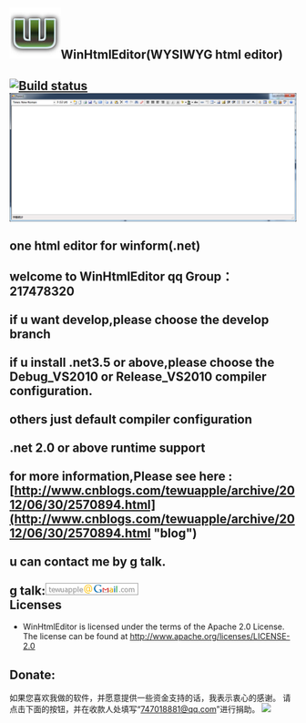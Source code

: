 ![logo](logo.jpg)WinHtmlEditor(WYSIWYG html editor)
--------
[![Build status](https://img.shields.io/appveyor/ci/tewuapple/winhtmleditor/master.svg?label=winhtmleditor&style=flat-square)](https://ci.appveyor.com/project/tewuapple/winhtmleditor)
<br>![read me](WinHtmlEditor.png)</br>
<br>one html editor for winform(.net)</br>
<br>welcome to WinHtmlEditor qq Group：217478320</br>
<br>if u want develop,please choose the develop branch</br>
<br>if u install .net3.5 or above,please choose the Debug_VS2010 or Release_VS2010 compiler configuration.</br>
<br>others just default compiler configuration</br>
<br>.net 2.0 or above runtime support</br>
<br>for more information,Please see here : 
[http://www.cnblogs.com/tewuapple/archive/2012/06/30/2570894.html](http://www.cnblogs.com/tewuapple/archive/2012/06/30/2570894.html "blog")</br>
<br>u can contact me by g talk.</br>
<br>g talk:![tewuapple@gmail.com](email.png)</br>
Licenses
--------
- WinHtmlEditor is licensed under the terms of the Apache 2.0 License. The license can be found at
  http://www.apache.org/licenses/LICENSE-2.0

Donate:
--------
如果您喜欢我做的软件，并愿意提供一些资金支持的话，我表示衷心的感谢。
请点击下面的按钮，并在收款人处填写“747018881@qq.com”进行捐助。
<a href='https://shenghuo.alipay.com/send/payment/fill.htm'> <img src='http://images.cnblogs.com/cnblogs_com/tewuapple/472134/o_o_donate-with-alipay.png' /> </a>
